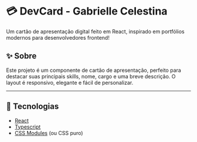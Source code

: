 # 💳 DevCard - Gabrielle Celestina

Um cartão de apresentação digital feito em React, inspirado em portfólios modernos para desenvolvedores frontend!

## ✨ Sobre

Este projeto é um componente de cartão de apresentação, perfeito para destacar suas principais skills, nome, cargo e uma breve descrição. O layout é responsivo, elegante e fácil de personalizar.

---

## 🚀 Tecnologias

- [React](https://react.dev/)
- [Typescript](https://www.typescriptlang.org/)
- [CSS Modules](https://github.com/css-modules/css-modules) (ou CSS puro)
